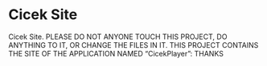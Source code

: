 # Cicek Site
Cicek Site. PLEASE DO NOT ANYONE TOUCH THIS PROJECT, DO ANYTHING TO IT, OR CHANGE THE FILES IN IT. THIS PROJECT CONTAINS THE SITE OF THE APPLICATION NAMED “CicekPlayer”: THANKS
